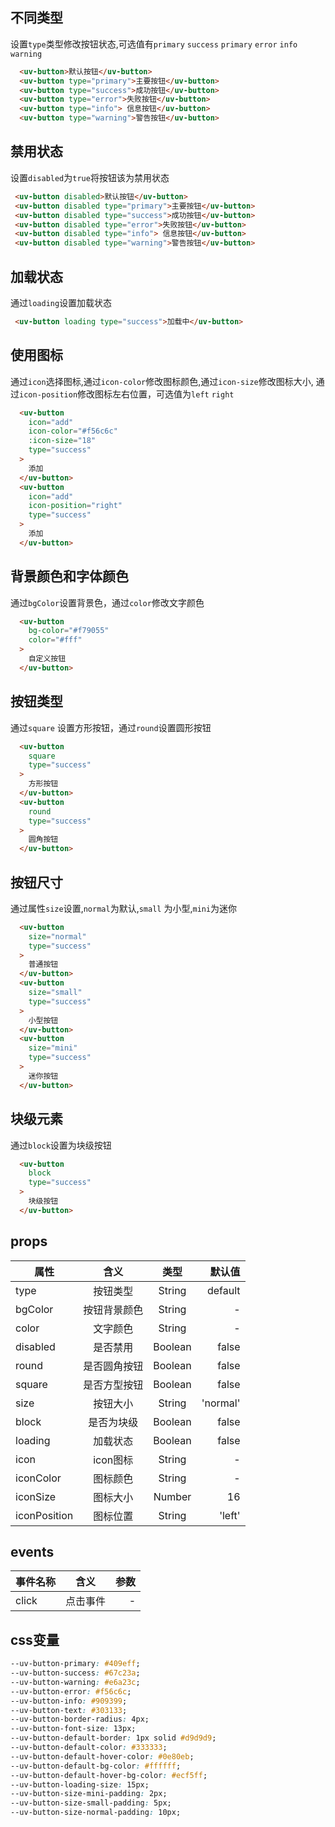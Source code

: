 ## 不同类型

设置`type`类型修改按钮状态,可选值有`primary` `success` `primary` `error` `info`  `warning`

```html
  <uv-button>默认按钮</uv-button>
  <uv-button type="primary">主要按钮</uv-button>
  <uv-button type="success">成功按钮</uv-button>
  <uv-button type="error">失败按钮</uv-button>
  <uv-button type="info"> 信息按钮</uv-button>
  <uv-button type="warning">警告按钮</uv-button>
```

## 禁用状态

 设置`disabled`为`true`将按钮该为禁用状态

 ```html
  <uv-button disabled>默认按钮</uv-button>
  <uv-button disabled type="primary">主要按钮</uv-button>
  <uv-button disabled type="success">成功按钮</uv-button>
  <uv-button disabled type="error">失败按钮</uv-button>
  <uv-button disabled type="info"> 信息按钮</uv-button>
  <uv-button disabled type="warning">警告按钮</uv-button>
```

## 加载状态

通过`loading`设置加载状态

 ```html
  <uv-button loading type="success">加载中</uv-button>
```

## 使用图标

通过`icon`选择图标,通过`icon-color`修改图标颜色,通过`icon-size`修改图标大小, 通过`icon-position`修改图标左右位置，可选值为`left` `right`

```html
  <uv-button
    icon="add"
    icon-color="#f56c6c"
    :icon-size="18"
    type="success"
  >
    添加
  </uv-button>
  <uv-button
    icon="add"
    icon-position="right"
    type="success"
  >
    添加
  </uv-button>
```

## 背景颜色和字体颜色

通过`bgColor`设置背景色，通过`color`修改文字颜色

```html
  <uv-button
    bg-color="#f79055"
    color="#fff"
  >
    自定义按钮
  </uv-button>
```

## 按钮类型

通过`square` 设置方形按钮，通过`round`设置圆形按钮

```html
  <uv-button
    square
    type="success"
  >
    方形按钮
  </uv-button>
  <uv-button
    round
    type="success"
  >
    圆角按钮
  </uv-button>
```

## 按钮尺寸

通过属性`size`设置,`normal`为默认,`small` 为小型,`mini`为迷你

```html
  <uv-button
    size="normal"
    type="success"
  >
    普通按钮
  </uv-button>
  <uv-button
    size="small"
    type="success"
  >
    小型按钮
  </uv-button>
  <uv-button
    size="mini"
    type="success"
  >
    迷你按钮
  </uv-button>
```

##  块级元素

通过`block`设置为块级按钮

```html
  <uv-button
    block
    type="success"
  >
    块级按钮
  </uv-button>
```

## props

| 属性         |     含义     |  类型   |   默认值 |
| ------------ | :----------: | :-----: | -------: |
| type         |   按钮类型   | String  |  default |
| bgColor      | 按钮背景颜色 | String  |        - |
| color        |   文字颜色   | String  |        - |
| disabled     |   是否禁用   | Boolean |    false |
| round        | 是否圆角按钮 | Boolean |    false |
| square       | 是否方型按钮 | Boolean |    false |
| size         |   按钮大小   | String  | 'normal' |
| block        |  是否为块级  | Boolean |    false |
| loading      |   加载状态   | Boolean |    false |
| icon         |   icon图标   | String  |        - |
| iconColor    |   图标颜色   | String  |        - |
| iconSize     |   图标大小   | Number  |       16 |
| iconPosition |   图标位置   | String  |   'left' |

## events

| 事件名称 |   含义   | 参数 |
| -------- | :------: | ---: |
| click    | 点击事件 |    - |

## css变量

```css
--uv-button-primary: #409eff;
--uv-button-success: #67c23a;
--uv-button-warning: #e6a23c;
--uv-button-error: #f56c6c;
--uv-button-info: #909399;
--uv-button-text: #303133;
--uv-button-border-radius: 4px;
--uv-button-font-size: 13px;
--uv-button-default-border: 1px solid #d9d9d9;
--uv-button-default-color: #333333;
--uv-button-default-hover-color: #0e80eb;
--uv-button-default-bg-color: #ffffff;
--uv-button-default-hover-bg-color: #ecf5ff;
--uv-button-loading-size: 15px;
--uv-button-size-mini-padding: 2px;
--uv-button-size-small-padding: 5px;
--uv-button-size-normal-padding: 10px;
```

<script setup>
import {useUpdateRoute} from "../hooks/useUpdateRoute"; 
useUpdateRoute('button')
</script>

